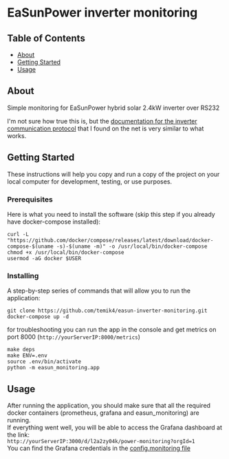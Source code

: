 # EaSunPower inverter monitoring

## Table of Contents

- [About](#about)
- [Getting Started](#getting_started)
- [Usage](#usage)

## About <a name = "about"></a>
Simple monitoring for EaSunPower hybrid solar 2.4kW inverter over RS232

I'm not sure how true this is, but the [documentation for the inverter communication protocol](HS_MS_MSX_RS232_Protocol_20140822_after_current_upgrade.pdf) that I found on the net is very similar to what works.

## Getting Started <a name = "getting_started"></a>

These instructions will help you copy and run a copy of the project on your local computer for development, testing, or use purposes.

### Prerequisites

Here is what you need to install the software (skip this step if you already have docker-compose installed):

```
curl -L "https://github.com/docker/compose/releases/latest/download/docker-compose-$(uname -s)-$(uname -m)" -o /usr/local/bin/docker-compose
chmod +x /usr/local/bin/docker-compose
usermod -aG docker $USER
```

### Installing

A step-by-step series of commands that will allow you to run the application:

```
git clone https://github.com/temik4/easun-inverter-monitoring.git
docker-compose up -d
```

for troubleshooting you can run the app in the console and get metrics on port 8000 (```http://yourServerIP:8000/metrics```)

```
make deps
make ENV=.env
source .env/bin/activate
python -m easun_monitoring.app
```


## Usage <a name = "usage"></a>

After running the application, you should make sure that all the required docker containers (prometheus, grafana and easun_monitoring) are running.</br>
If everything went well, you will be able to access the Grafana dashboard at the link:</br> ```http://yourServerIP:3000/d/l2a2zy04k/power-monitoring?orgId=1```</br>
You can find the Grafana credentials in the [config.monitoring file](grafana/config.monitoring)

